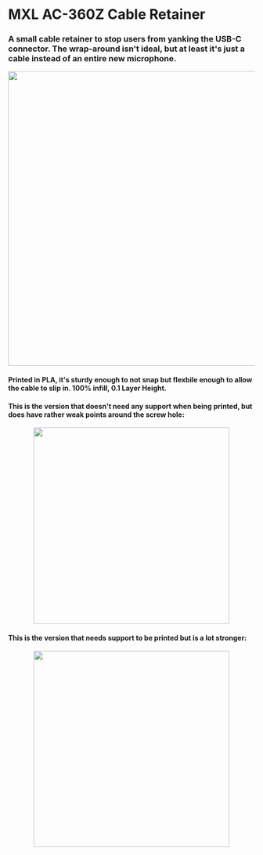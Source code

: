 # MXL AC-360Z Cable Retainer

### A small cable retainer to stop users from yanking the USB-C connector. The wrap-around isn't ideal, but at least it's just a cable instead of an entire new microphone.

<p align="center">
<img src="https://github.com/pfglobal/public/blob/master/physical/mxl/images/mxl_360.jpg?raw=true" height="600" />
</p>

#### Printed in PLA, it's sturdy enough to not snap but flexbile enough to allow the cable to slip in. 100% infill, 0.1 Layer Height.

#### This is the version that doesn't need any support when being printed, but does have rather weak points around the screw hole:

<p align="center">
<img src="https://github.com/pfglobal/public/blob/master/physical/mxl/images/mxl_360_straight.png?raw=true" height="400" />
</p>

#### This is the version that needs support to be printed but is a lot stronger:

<p align="center"><img src="https://github.com/pfglobal/public/blob/master/physical/mxl/images/mxl_360_round.png?raw=true" height="400" />
</p>